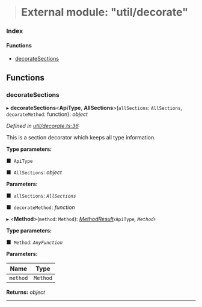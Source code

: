 > # External module: "util/decorate"

### Index

#### Functions

* [decorateSections](_util_decorate_.md#decoratesections)

## Functions

###  decorateSections

▸ **decorateSections**<**ApiType**, **AllSections**>(`allSections`: `AllSections`, `decorateMethod`: function): *object*

*Defined in [util/decorate.ts:36](https://github.com/polkadot-js/api/blob/b517613/packages/api/src/util/decorate.ts#L36)*

This is a section decorator which keeps all type information.

**Type parameters:**

■` ApiType`

■` AllSections`: *object*

**Parameters:**

■` allSections`: *`AllSections`*

■` decorateMethod`: *function*

▸ <**Method**>(`method`: `Method`): *[MethodResult](_types_.md#methodresult)‹*`ApiType`*, *`Method`*›*

**Type parameters:**

■` Method`: *`AnyFunction`*

**Parameters:**

Name | Type |
------ | ------ |
`method` | `Method` |

**Returns:** *object*

___